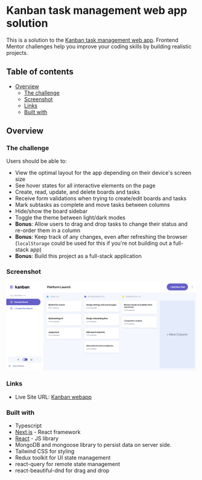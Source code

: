# Kanban task management web app solution

This is a solution to the [Kanban task management web app](https://www.frontendmentor.io/challenges/kanban-task-management-web-app-wgQLt-HlbB). Frontend Mentor challenges help you improve your coding skills by building realistic projects.

## Table of contents

- [Overview](#overview)
  - [The challenge](#the-challenge)
  - [Screenshot](#screenshot)
  - [Links](#links)
  - [Built with](#built-with)

## Overview

### The challenge

Users should be able to:

- View the optimal layout for the app depending on their device's screen size
- See hover states for all interactive elements on the page
- Create, read, update, and delete boards and tasks
- Receive form validations when trying to create/edit boards and tasks
- Mark subtasks as complete and move tasks between columns
- Hide/show the board sidebar
- Toggle the theme between light/dark modes
- **Bonus**: Allow users to drag and drop tasks to change their status and re-order them in a column
- **Bonus**: Keep track of any changes, even after refreshing the browser (`localStorage` could be used for this if you're not building out a full-stack app)
- **Bonus**: Build this project as a full-stack application

### Screenshot

![](./screenshots/desktop.png)

### Links

- Live Site URL: [Kanban webapp](https://kanban-nextjs-app.vercel.app/)

### Built with

- Typescript
- [Next.js](https://nextjs.org/) - React framework
- [React](https://reactjs.org/) - JS library
- MongoDB and mongoose library to persist data on server side.
- Tailwind CSS for styling
- Redux toolkit for UI state management
- react-query for remote state management
- react-beautiful-dnd for drag and drop
